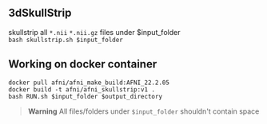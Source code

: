 ## 3dSkullStrip
skullstrip all `*.nii` `*.nii.gz` files under $input_folder<br>
`bash skullstrip.sh $input_folder`<br> 
## Working on docker container
```
docker pull afni/afni_make_build:AFNI_22.2.05
docker build -t afni/afni_skullstrip:v1 .
bash RUN.sh $input_folder $output_directory
```
> **Warning**
> All files/folders under `$input_folder` shouldn't contain space
